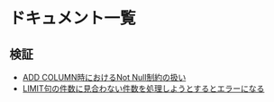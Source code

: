 # ドキュメント一覧

## 検証

- [ADD COLUMN時におけるNot Null制約の扱い](/doc/not_null_when_add_column/README.md)
- [LIMIT句の件数に見合わない件数を処理しようとするとエラーになる](doc/excceds_the_lock_table_size/README.md)
